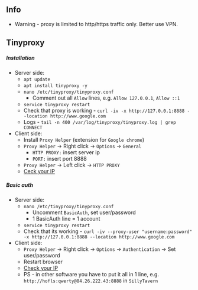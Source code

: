## Info
* Warning - proxy is limited to http/https traffic only. Better use VPN.

## Tinyproxy
##### Installation
* Server side:
    * `apt update`
    * `apt install tinyproxy -y`
    * `nano /etc/tinyproxy/tinyproxy.conf`
        * Comment out all `Allow` lines, e.g. `Allow 127.0.0.1`, `Allow ::1`
    * `service tinyproxy restart`
    * Check that proxy is working - `curl -iv -x http://127.0.0.1:8888 --location http://www.google.com`
    * Logs - `tail -n 400 /var/log/tinyproxy/tinyproxy.log | grep CONNECT`
* Client side:
    * Install `Proxy Helper` (extension for `Google chrome`)
    * `Proxy Helper` -> Right click -> `Options` -> `General`
      * `HTTP PROXY:` insert server ip
      * `PORT:` insert port 8888
    * `Proxy Helper` -> Left click -> `HTTP PROXY`
    * [Ceck your IP](https://api.ipify.org/?format=json)
    
##### Basic auth
* Server side:
    * `nano /etc/tinyproxy/tinyproxy.conf`
        * Uncomment `BasicAuth`, set user/password
        * 1 BasicAuth line = 1 account
    * `service tinyproxy restart`
    * Check that its working - `curl -iv --proxy-user "username:password" -x http://127.0.0.1:8888 --location http://www.google.com`
* Client side:
    * `Proxy Helper` -> Right click -> `Options` -> `Authentication` -> Set user/password
    * Restart browser
    * [Check your IP](https://api.ipify.org/?format=json)
    * PS - in other software you have to put it all in 1 line, e.g. `http://hofls:qwerty@84.26.222.43:8888` in `SillyTavern`
